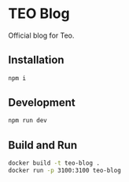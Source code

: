 TEO Blog
========

Official blog for Teo.

## Installation

```sh
npm i
```

## Development

```sh
npm run dev
```

## Build and Run

```sh
docker build -t teo-blog .
docker run -p 3100:3100 teo-blog
```